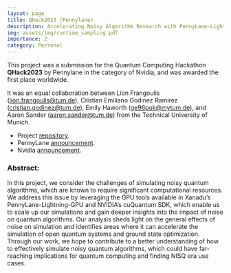 ```yaml
---
layout: page
title: QHack2023 (Pennylane)
description: Accelerating Noisy Algorithm Research with PennyLane-Lightning and NVIDIA cuQuantum SDK
img: assets/img/runtime_sampling.pdf
importance: 2
category: Personal
---
```


This project was a submission for the Quantum Computing Hackathon __QHack2023__ by Pennylane in the category of Nvidia, and was awarded the first place worldwide. 

It was an equal collaboration between Lion Frangoulis (lion.frangoulis@tum.de), Cristian Emiliano Godinez Ramirez (cristian.godinez@tum.de), Emily Haworth (ge96puk@mytum.de), and Aaron Sander (aaron.sander@tum.de) from the Technical University of Munich.

* Project [repository](https://github.com/EmilianoG-byte/QHack2023).
* PennyLane [announcement](https://www.lmu.de/de/die-lmu/foerdern-und-unterstuetzen/deutschlandstipendium/verleihung-der-deutschlandstipendien-2022/index.html).
* Nvidia [announcement](https://developer.nvidia.com/blog/qhack-results-highlight-quantum-computing-applications-and-tools-on-gpus/).

### Abstract:
In this project, we consider the challenges of simulating noisy quantum algorithms, which are known to require significant computational resources. We address this issue by leveraging the GPU tools available in Xanadu’s PennyLane-Lightning-GPU and NVIDIA’s cuQuantum SDK, which enable us to scale up our simulations and gain deeper insights into the impact of noise on quantum algorithms. Our analysis sheds light on the general effects of noise on simulation and identifies areas where it can accelerate the simulation of open quantum systems and ground state optimization. Through our work, we hope to contribute to a better understanding of how to effectively simulate noisy quantum algorithms, which could have far-reaching implications for quantum computing and finding NISQ era use cases.